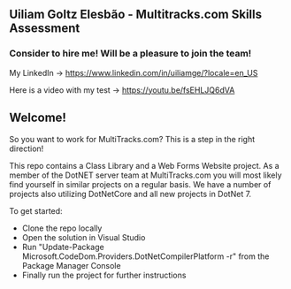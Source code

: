 ## Uiliam Goltz Elesbão - Multitracks.com Skills Assessment
### Consider to hire me! Will be a pleasure to join the team!
My LinkedIn -> https://www.linkedin.com/in/uiliamge/?locale=en_US

Here is a video with my test -> https://youtu.be/fsEHLJQ6dVA

## Welcome!

So you want to work for MultiTracks.com? This is a step in the right direction!


This repo contains a Class Library and a Web Forms Website project. As a member of the DotNET server team at MultiTracks.com you will most likely find yourself in similar projects on a regular basis. We have a number of projects also utilizing DotNetCore and all new projects in DotNet 7.


To get started:

- Clone the repo locally	
- Open the solution in Visual Studio	
- Run "Update-Package Microsoft.CodeDom.Providers.DotNetCompilerPlatform -r" from the Package Manager Console	
- Finally run the project for further instructions

